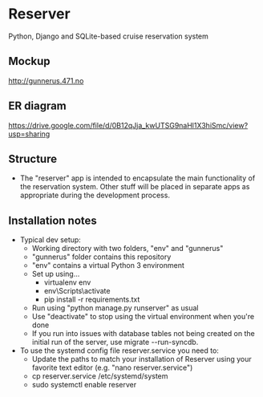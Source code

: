 # Reserver
Python, Django and SQLite-based cruise reservation system

## Mockup
http://gunnerus.471.no

## ER diagram
https://drive.google.com/file/d/0B12qJja_kwUTSG9naHl1X3hiSmc/view?usp=sharing

## Structure
 - The "reserver" app is intended to encapsulate the main functionality of the reservation system. Other stuff will be placed in separate apps as appropriate during the development process.

## Installation notes
 - Typical dev setup:
      - Working directory with two folders, "env" and "gunnerus"
      - "gunnerus" folder contains this repository
      - "env" contains a virtual Python 3 environment
      - Set up using...
           - virtualenv env
           - env\Scripts\activate
           - pip install -r requirements.txt
      - Run using "python manage.py runserver" as usual
      - Use "deactivate" to stop using the virtual environment when you're done
      - If you run into issues with database tables not being created on the initial run of the server, use migrate --run-syncdb.
 - To use the systemd config file reserver.service you need to: 
      - Update the paths to match your installation of Reserver using your favorite text editor (e.g. "nano reserver.service")
      - cp reserver.service /etc/systemd/system
      - sudo systemctl enable reserver
